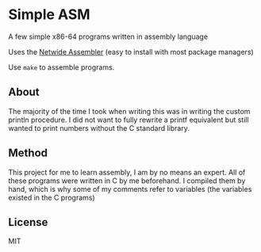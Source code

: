 # Simple ASM

A few simple x86-64 programs written in assembly language

Uses the [Netwide Assembler](https://www.nasm.us/) (easy to install with most package managers)

Use `make` to assemble programs.

## About

The majority of the time I took when writing this was in writing the custom println procedure. I did not want to fully rewrite a printf equivalent but still wanted to print numbers without the C standard library.

## Method

This project for me to learn assembly, I am by no means an expert. All of these programs were written in C by me beforehand. I compiled them by hand, which is why some of my comments refer to variables (the variables existed in the C programs)

## License

MIT
